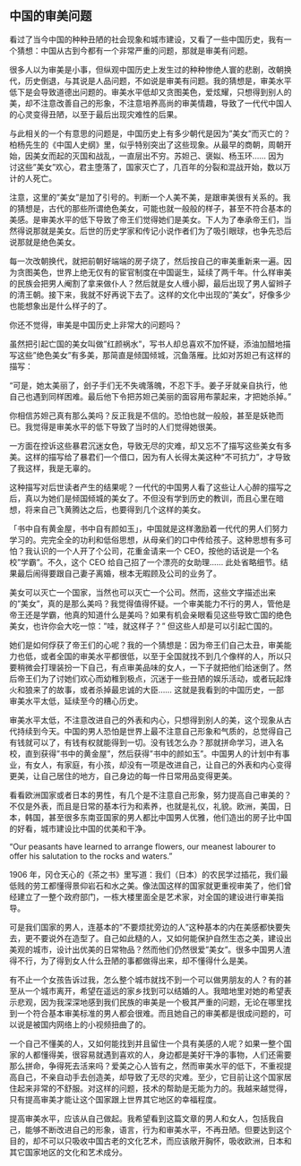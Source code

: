 <div class="inner">
<h2>中国的审美问题</h2>
<p>看过了当今中国的种种丑陋的社会现象和城市建设，又看了一些中国历史，我有一个猜想：中国从古到今都有一个非常严重的问题，那就是审美有问题。</p>
<p>很多人以为审美是小事，但纵观中国历史上发生过的种种惨绝人寰的悲剧，改朝换代，历史倒退，与其说是人品问题，不如说是审美有问题。我的猜想是，审美水平低下是会导致道德出问题的。审美水平低却又贪图美色，爱炫耀，只想得到别人的美，却不注意改善自己的形象，不注意培养高尚的审美情趣，导致了一代代中国人的心灵变得丑陋，以至于最后出现灾难性的后果。</p>
<p>与此相关的一个有意思的问题是，中国历史上有多少朝代是因为”美女”而灭亡的？柏杨先生的《中国人史纲》里，似乎特别突出了这些现象。从最早的商朝，周朝开始，因美女而起的灭国和战乱，一直层出不穷。苏妲己、褒姒、杨玉环…… 因为讨这些”美女”欢心，君主堕落了，国家灭亡了，几百年的分裂和混战开始，数以万计的人死亡。</p>
<p>注意，这里的”美女”是加了引号的。判断一个人美不美，是跟审美很有关系的。我的猜想是，古代的那些所谓绝色美女，可能也就一般般的样子，甚至不符合基本的美感。是审美水平的低下导致了帝王们觉得她们是美女。下人为了奉承帝王们，当然得说那就是美女。后世的历史学家和传记小说作者们为了吸引眼球，也争先恐后说那就是绝色美女。</p>
<p>每一次改朝换代，就把前朝好端端的房子烧了，然后按自己的审美重新来一遍。因为贪图美色，世界上绝无仅有的宦官制度在中国诞生，延续了两千年。什么样审美的民族会把男人阉割了拿来做仆人？然后就是女人缠小脚，最后出现了男人留辫子的清王朝。接下来，我就不好再说下去了。这样的文化中出现的”美女”，好像多少也能想象出是什么样子的了。</p>
<p>你还不觉得，审美是中国历史上非常大的问题吗？</p>
<p>虽然把引起亡国的美女叫做”红颜祸水”，写书人却总喜欢不加怀疑，添油加醋地描写这些”绝色美女”有多美，那简直是倾国倾城，沉鱼落雁。比如对苏妲己有这样的描写：</p>
<p>“可是，她太美丽了，刽子手们无不失魂落魄，不忍下手。姜子牙就亲自执行，他自己也遇到同样困难。最后他下令把苏妲己美丽的面容用布蒙起来，才把她杀掉。”</p>
<p>你相信苏妲己真有那么美吗？反正我是不信的。恐怕也就一般般，甚至是妖艳而已。我觉得是审美水平的低下导致了当时的人们觉得她很美。</p>
<p>一方面在控诉这些暴君沉迷女色，导致无尽的灾难，却又忘不了描写这些美女有多美。这样的描写给了暴君们一个借口，因为有人长得太美这种“不可抗力”，才导致了我这样，我是无辜的。</p>
<p>这种描写对后世读者产生的结果呢？一代代的中国男人看了这些让人心醉的描写之后，真以为她们是倾国倾城的美女了。不但没有学到历史的教训，而且心里在暗想，将来自己飞黄腾达之后，也要得到几个这样的美女。</p>
<p>「书中自有黄金屋，书中自有颜如玉」，中国就是这样激励着一代代的男人们努力学习的。完完全全的功利和低俗思想，从母亲们的口中传给孩子。这种思想有多可怕？我认识的一个人开了个公司，花重金请来一个 CEO，按他的话说是一个名校”学霸”。不久，这个 CEO 给自己招了一个漂亮的女助理…… 此处省略细节。结果最后闹得要跟自己妻子离婚，根本无暇顾及公司的业务了。</p>
<p>美女可以灭亡一个国家，当然也可以灭亡一个公司。然而，这些文字描述出来的”美女”，真的是那么美吗？我觉得值得怀疑。一个审美能力不行的男人，管他是帝王还是学霸，他真的知道什么是美吗？如果有机会亲眼看见这些导致亡国的绝色美女，也许你会大吃一惊：”哇，就这样子？” 但这些人却是可以引起亡国的。</p>
<p>她们是如何俘获了帝王们的心呢？我的一个猜想是：因为帝王们自己太丑，审美能力也低，或者全国的审美水平都很低，以至于全国就找不到几个像样的人，所以只要稍微会打理装扮一下自己，有点审美品味的女人，一下子就把他们给迷倒了。然后帝王们为了讨她们欢心而幼稚到极点，沉迷于一些丑陋的娱乐活动，或者玩起烽火和狼来了的故事，或者杀掉最忠诚的大臣…… 这就是我看到的中国历史，一部审美水平太低，延续至今的糟心历史。</p>
<p>审美水平太低，不注意改进自己的外表和内心，只想得到别人的美，这个现象从古代持续到今天。中国的男人恐怕是世界上最不注意自己形象和气质的，总觉得自己有钱就可以了，有钱有权就能得到一切。没有钱怎么办？那就拼命学习，进入名校，直到获得”书中的黄金屋”，然后获得”书中的颜如玉”。中国男人的计划中有事业，有女人，有家庭，有小孩，却没有一项是改进自己，让自己的外表和内心变得更美，让自己居住的地方，自己身边的每一件日常用品变得更美。</p>
<p>看看欧洲国家或者日本的男性，有几个是不注意自己形象，努力提高自己审美的？不仅是外表，而且是日常的基本行为和素养，也就是礼仪，礼貌。欧洲，美国，日本，韩国，甚至很多东南亚国家的男人都比中国男人优雅，他们造出的房子比中国的好看，城市建设比中国的优美和干净。</p>
<p>“Our peasants have learned to arrange flowers, our meanest labourer to offer his salutation to the rocks and waters.”</p>
<p>1906 年，冈仓天心的《茶之书》里写道：我们（日本）的农民学过插花，我们最低贱的劳工都懂得景仰岩石和水之美。像法国这样的国家就更重视审美了，他们曾经建立了一整个政府部门，一栋大楼里面全是艺术家，对全国的建设进行审美指导。</p>
<p>可是我们国家的男人，连基本的”不要烦扰旁边的人”这种基本的内在美感都快要失去，更不要说外在造型了。自己如此糙的人，又如何能保护自然生态之美，建设出美观的城市，设计出优美的日常物品？然而他们仍然很爱”美女”。很多中国男人渣得不行，为了得到女人什么丑陋的事都做得出来，却不懂得什么是美。</p>
<p>有不止一个女孩告诉过我，怎么整个城市就找不到一个可以做男朋友的人？有的甚至从一个城市离开，希望在遥远的家乡找到可以结婚的人。我暗地里对她的希望表示悲观，因为我深深地感到我们民族的审美是一个极其严重的问题，无论在哪里找到一个符合基本审美标准的男人都会很难。而且她自己的审美都是很成问题的，可以说是被国内网络上的小视频扭曲了的。</p>
<p>一个自己不懂美的人，又如何能找到并且留住一个具有美感的人呢？如果一整个国家的人都懂得美，很容易就遇到喜欢的人，身边都是美好干净的事物，人们还需要那么拼命，争得死去活来吗？爱美之心人皆有之，然而审美水平的低下，不重视提高自己，不亲自动手去创造美，却导致了无尽的灾难。至少，它目前让这个国家居住起来非常的不舒服。对这样的问题，技术的帮助是无能为力的。我越来越觉得，只有提高审美才能让这个国家跟上世界其它地区的幸福程度。</p>
<p>提高审美水平，应该从自己做起。我希望看到这篇文章的男人和女人，包括我自己，能够不断改进自己的形象，语言，行为和审美水平，不再丑陋。但要达到这个目的，却不可以只吸收中国古老的文化艺术，而应该敞开胸怀，吸收欧洲，日本和其它国家地区的文化和艺术成分。</p>
</div>
<div class="ad-banner" style="margin-top: 5px">
<script async src="//pagead2.googlesyndication.com/pagead/js/adsbygoogle.js"></script>
<ins class="adsbygoogle"
                    style="display:inline-block;width:100%;height:90px"
                    data-ad-client="ca-pub-1331524016319584"
                    data-ad-slot="6657867155"></ins>
<script>(adsbygoogle = window.adsbygoogle || []).push({});</script>
</div>
<script data-ad-client="ca-pub-1331524016319584" async
            src="https://pagead2.googlesyndication.com/pagead/js/adsbygoogle.js">
</script>
    